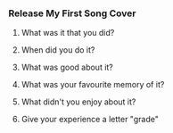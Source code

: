 ### Release My First Song Cover

1) What was it that you did?

2) When did you do it?

3) What was good about it?

4) What was your favourite memory of it?

5) What didn't you enjoy about it?

6) Give your experience a letter "grade"